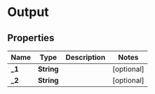 

# Output


## Properties

| Name | Type | Description | Notes |
|------------ | ------------- | ------------- | -------------|
|**_1** | **String** |  |  [optional] |
|**_2** | **String** |  |  [optional] |



